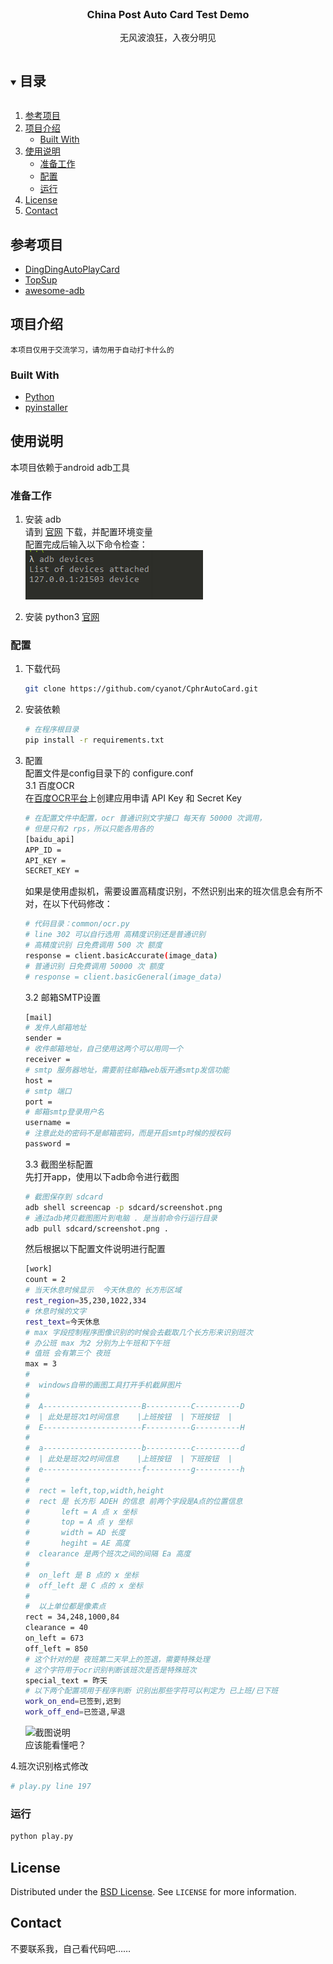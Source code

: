 <!--
*** Thanks for checking out the Best-README-Template. If you have a suggestion
*** that would make this better, please fork the repo and create a pull request
*** or simply open an issue with the tag "enhancement".
*** Thanks again! Now go create something AMAZING! :D
***
***
***
*** To avoid retyping too much info. Do a search and replace for the following:
*** github_username, repo_name, twitter_handle, email, project_title, project_description
-->






<!-- PROJECT LOGO -->
<br />
<p align="center">
  <!-- <a href="https://github.com/github_username/repo_name">
    <img src="images/logo.png" alt="Logo" width="80" height="80">
  </a> -->

  <h3 align="center">China Post Auto Card Test Demo</h3>

  <p align="center">
    无风波浪狂，入夜分明见
    <br />
    
  </p>
</p>



<!-- TABLE OF CONTENTS -->
<details open="open">
  <summary><h2 style="display: inline-block">目录</h2></summary>
  <ol>
    <li><a href="#参考项目">参考项目</a></li>
    <li>
      <a href="#项目介绍">项目介绍</a>
      <ul>
        <li><a href="#built-with">Built With</a></li>
      </ul>
    </li>
    <li>
      <a href="#使用说明">使用说明</a>
      <ul>
        <li><a href="#准备工作">准备工作</a></li>
        <li><a href="#配置">配置</a></li>
        <li><a href="#运行">运行</a></li>
      </ul>
    </li>
    <li><a href="#license">License</a></li>
    <li><a href="#contact">Contact</a></li>
    
  </ol>
</details>

<!-- ACKNOWLEDGEMENTS -->
## 参考项目

* [DingDingAutoPlayCard](https://github.com/1414044032/DingDingAutoPlayCard)
* [TopSup](https://github.com/Skyexu/TopSup)
* [awesome-adb](https://github.com/mzlogin/awesome-adb)


<!-- ABOUT THE PROJECT -->
## 项目介绍


    本项目仅用于交流学习，请勿用于自动打卡什么的  



### Built With

* [Python](https://www.python.org/)
* [pyinstaller](http://www.pyinstaller.org/)



<!-- GETTING STARTED -->
## 使用说明

本项目依赖于android adb工具

### 准备工作

1. 安装 adb  
请到 [官网](https://developer.android.google.cn/studio/command-line/adb) 下载，并配置环境变量    
配置完成后输入以下命令检查：  
![adb](./images/adb.png)  

2. 安装 python3
[官网](https://www.python.org/)

  
    
      

### 配置
1. 下载代码
   ```sh
   git clone https://github.com/cyanot/CphrAutoCard.git
   ```
2. 安装依赖
   ```sh
   # 在程序根目录
   pip install -r requirements.txt
   ```
3. 配置  
配置文件是config目录下的 configure.conf  
3.1 百度OCR  
在[百度OCR平台](https://cloud.baidu.com/product/ocr)上创建应用申请 API Key 和 Secret Key  
    ```sh
    # 在配置文件中配置，ocr 普通识别文字接口 每天有 50000 次调用，
    # 但是只有2 rps，所以只能各用各的
    [baidu_api]
    APP_ID = 
    API_KEY = 
    SECRET_KEY = 
    ```
    如果是使用虚拟机，需要设置高精度识别，不然识别出来的班次信息会有所不对，在以下代码修改：
    ```bash
    # 代码目录：common/ocr.py 
    # line 302 可以自行选用 高精度识别还是普通识别
    # 高精度识别 日免费调用 500 次 额度
    response = client.basicAccurate(image_data)
    # 普通识别 日免费调用 50000 次 额度
    # response = client.basicGeneral(image_data)
    ```  

    3.2 邮箱SMTP设置
    ```sh
    [mail]
    # 发件人邮箱地址
    sender = 
    # 收件邮箱地址，自己使用这两个可以用同一个
    receiver = 
    # smtp 服务器地址，需要前往邮箱web版开通smtp发信功能
    host = 
    # smtp 端口
    port = 
    # 邮箱smtp登录用户名
    username = 
    # 注意此处的密码不是邮箱密码，而是开启smtp时候的授权码
    password = 
    ```  
      
    3.3  截图坐标配置  
    先打开app，使用以下adb命令进行截图
    ```bash
    # 截图保存到 sdcard
    adb shell screencap -p sdcard/screenshot.png
    # 通过adb拷贝截图图片到电脑 . 是当前命令行运行目录
    adb pull sdcard/screenshot.png .
   ```
    然后根据以下配置文件说明进行配置
    ```sh
    [work]
    count = 2
    # 当天休息时候显示  今天休息的 长方形区域
    rest_region=35,230,1022,334
    # 休息时候的文字
    rest_text=今天休息
    # max 字段控制程序图像识别的时候会去截取几个长方形来识别班次
    # 办公班 max 为2 分别为上午班和下午班
    # 值班 会有第三个 夜班
    max = 3
    #
    #  windows自带的画图工具打开手机截屏图片
    #
    #  A----------------------B----------C----------D
    #  | 此处是班次1时间信息    |上班按钮  | 下班按钮  |
    #  E----------------------F----------G----------H 
    #  
    #  a----------------------b----------c----------d
    #  | 此处是班次2时间信息    |上班按钮  | 下班按钮  |
    #  e----------------------f----------g----------h 
    #  
    #  rect = left,top,width,height
    #  rect 是 长方形 ADEH 的信息 前两个字段是A点的位置信息
    #       left = A 点 x 坐标
    #       top = A 点 y 坐标
    #       width = AD 长度
    #       hegiht = AE 高度
    #  clearance 是两个班次之间的间隔 Ea 高度
    #  
    #  on_left 是 B 点的 x 坐标
    #  off_left 是 C 点的 x 坐标
    #  
    #  以上单位都是像素点
    rect = 34,248,1000,84
    clearance = 40
    on_left = 673
    off_left = 850
    # 这个针对的是 夜班第二天早上的签退，需要特殊处理
    # 这个字符用于ocr识别判断该班次是否是特殊班次
    special_text = 昨天
    # 以下两个配置项用于程序判断 识别出那些字符可以判定为 已上班/已下班
    work_on_end=已签到,迟到
    work_off_end=已签退,早退
    ```  
  
    ![截图说明](./images/config.jpg)  
    应该能看懂吧？

4.班次识别格式修改
```bash
# play.py line 197
```    


### 运行

```sh
python play.py
```





<!-- LICENSE -->
## License

Distributed under the [BSD License](http://www.linfo.org/bsdlicense.html). See `LICENSE` for more information.



<!-- CONTACT -->
## Contact

不要联系我，自己看代码吧……





